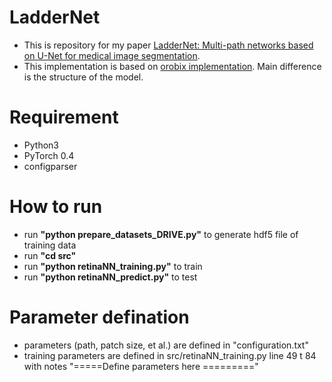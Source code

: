 # LadderNet
* This is repository for my paper [LadderNet: Multi-path networks based on U-Net for medical image segmentation](https://arxiv.org/abs/1810.07810). <br>
* This implementation is based on [orobix implementation](https://github.com/orobix/retina-unet). Main difference is the structure of the model.

# Requirement
* Python3 
* PyTorch 0.4
* configparser

# How to run
* run <b>"python prepare_datasets_DRIVE.py"</b> to generate hdf5 file of training data
* run <b>"cd src"</b>
* run <b>"python retinaNN_training.py"</b> to train
* run <b>"python retinaNN_predict.py"</b> to test

# Parameter defination
* parameters (path, patch size, et al.) are defined in "configuration.txt"
* training parameters are defined in src/retinaNN_training.py line 49 t 84 with notes "=====Define parameters here ========="
